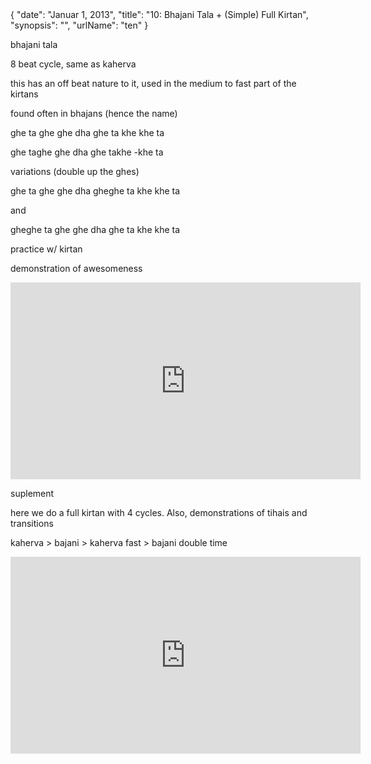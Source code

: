 <data>
{
    "date": "Januar 1, 2013",
    "title": "10: Bhajani Tala + (Simple) Full Kirtan",
    "synopsis": "",
    "urlName": "ten"
}
</data>



bhajani tala

8 beat cycle, same as kaherva

this has an off beat nature to it, used in the medium to fast part of the kirtans

found often in bhajans (hence the name)

ghe ta ghe
ghe dha
ghe ta khe
khe ta

ghe taghe ghe dha
ghe takhe -khe ta


variations (double up the ghes)

ghe ta ghe
ghe dha
gheghe ta khe
khe ta

and

gheghe ta ghe
ghe dha
ghe ta khe
khe ta

practice w/ kirtan

demonstration of awesomeness

<iframe width="560" height="315" src="http://www.youtube.com/embed/Hk24f1rEAiw" frameborder="0" allowfullscreen></iframe>



suplement

here we do a full kirtan with 4 cycles. Also, demonstrations of tihais and transitions

kaherva > bajani > kaherva fast > bajani double time



<iframe width="560" height="315" src="http://www.youtube.com/embed/rP905csEXd0" frameborder="0" allowfullscreen></iframe>

